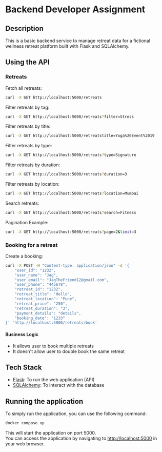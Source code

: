 # Backend Developer Assignment

## Description

This is a basic backend service to manage retreat data for a fictional wellness retreat platform built with Flask and SQLAlchemy.

## Using the API

### Retreats

Fetch all retreats:

```bash
curl -X GET http://localhost:5000/retreats
```

Filter retreats by tag:

```bash
curl -X GET http://localhost:5000/retreats?filter=Stress
```

Filter retreats by title:

```bash
curl -X GET http://localhost:5000/retreatstitle=Yoga%20Event%2019
```

Filter retreats by type:

```bash
curl -X GET http://localhost:5000/retreats?type=Signature
```

Filter retreats by duration:

```bash
curl -X GET http://localhost:5000/retreats?duration=3
```

Filter retreats by location:

```bash
curl -X GET http://localhost:5000/retreats?location=Mumbai
```

Search retreats:

```bash
curl -X GET http://localhost:5000/retreats?search=Fitness
```

Pagination Example:

```bash
curl -X GET http://localhost:5000/retreats?page=2&limit=3
```

### Booking for a retreat

Create a booking:

```bash
curl -X POST -H "Content-type: application/json" -d '{
    "user_id": "1232",
    "user_name": "Jag",
    "user_email": "JagTheFriend12@gmail.com",
    "user_phone": "445678",
    "retreat_id": "1232",
    "retreat_title": "Hello",
    "retreat_location": "Pune",
    "retreat_price": "250",
    "retreat_duration": "3",
    "payment_details": "details",
    "booking_date": "1233"
}' 'http://localhost:5000/retreats/book'
```

#### Business Logic

- It allows user to book multiple retreats
- It doesn't allow user to double book the same retreat

## Tech Stack

- [Flask](https://flask.palletsprojects.com/en/3.0.x/): To run the web application (API)
- [SQLAlchemy](https://flask-sqlalchemy.palletsprojects.com/en/3.1.x/): To interact with the database

## Running the application

To simply run the application, you can use the following command:

```bash
docker compose up
```

This will start the application on port 5000.\
You can access the application by navigating to <http://localhost:5000> in your web browser.
